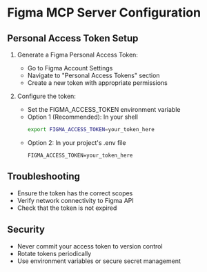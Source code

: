 # Figma MCP Server Configuration

## Personal Access Token Setup

1. Generate a Figma Personal Access Token:
   - Go to Figma Account Settings
   - Navigate to "Personal Access Tokens" section
   - Create a new token with appropriate permissions

2. Configure the token:
   - Set the FIGMA_ACCESS_TOKEN environment variable
   - Option 1 (Recommended): In your shell
     ```bash
     export FIGMA_ACCESS_TOKEN=your_token_here
     ```
   - Option 2: In your project's .env file
     ```
     FIGMA_ACCESS_TOKEN=your_token_here
     ```

## Troubleshooting
- Ensure the token has the correct scopes
- Verify network connectivity to Figma API
- Check that the token is not expired

## Security
- Never commit your access token to version control
- Rotate tokens periodically
- Use environment variables or secure secret management

